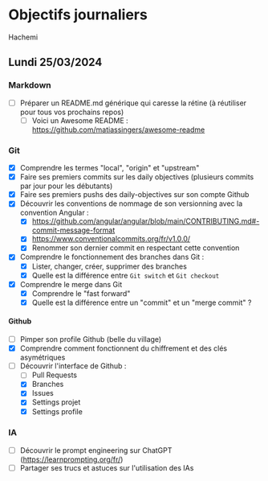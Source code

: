 # Objectifs journaliers

Hachemi

## Lundi 25/03/2024

### Markdown

- [ ] Préparer un README.md générique qui caresse la rétine (à réutiliser pour tous vos prochains repos)
    - [ ] Voici un Awesome README : https://github.com/matiassingers/awesome-readme

### Git

- [X] Comprendre les termes "local", "origin" et "upstream"
- [X] Faire ses premiers commits sur les daily objectives (plusieurs commits par jour pour les débutants)
- [X] Faire ses premiers pushs des daily-objectives sur son compte Github
- [X] Découvrir les conventions de nommage de son versionning avec la convention Angular :
  - [X] https://github.com/angular/angular/blob/main/CONTRIBUTING.md#-commit-message-format
  - [X] https://www.conventionalcommits.org/fr/v1.0.0/
  - [X] Renommer son dernier commit en respectant cette convention
- [X] Comprendre le fonctionnement des branches dans Git :
    - [X] Lister, changer, créer, supprimer des branches
    - [X] Quelle est la différence entre `Git switch` et `Git checkout`
- [X] Comprendre le merge dans Git
    - [X] Comprendre le "fast forward"
    - [X] Quelle est la différence entre un "commit" et un "merge commit" ?

#### Github

- [ ] Pimper son profile Github (belle du village)
- [X] Comprendre comment fonctionnent du chiffrement et des clés asymétriques
- [ ] Découvrir l'interface de Github :
    - [ ] Pull Requests
    - [X] Branches
    - [X] Issues
    - [X] Settings projet
    - [X] Settings profile

### IA

- [ ] Découvrir le prompt engineering sur ChatGPT (https://learnprompting.org/fr/)
- [ ] Partager ses trucs et astuces sur l'utilisation des IAs